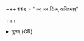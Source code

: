 +++
title = "१२ अव रिप्रम् अनिक्ष्मह्य्"

+++
<details><summary>मूलम् (GR)</summary>

अव रिप्रम् अनिक्ष्मह्य्  
अशस्तिम् अध्य् आत्मनः ।  
वर्च आ धीयतां मयि  
तेज आ धीयतां मयि ।  
प्राणापानौ मा मा हासिष्टं  
सर्वम् आयुर् अशीय ॥
</details>